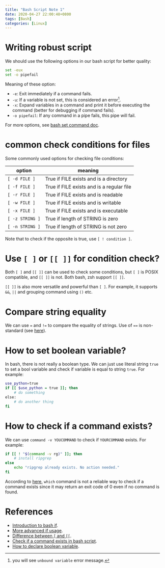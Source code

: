 ```yaml
---
title: "Bash Script Note 1"
date: 2020-04-27 22:00:48+0800
tags: [Bash]
categories: [Linux]
---
```


# Writing robust script

We should use the following options in our bash script for better quality:

<!--more-->

```bash
set -eux
set -o pipefail
```

Meaning of these option:

+ `-e`: Exit immediately if a command fails.
+ `-u`: If a variable is not set, this is considered an error[^1].
+ `-x`: Expand variables in a command and print it before executing the command (better for debugging if command fails).
+ `-o pipefail`: If any command in a pipe fails, this pipe will fail.

For more options, see [bash set command doc](https://ss64.com/bash/set.html).

# common check conditions for files

Some commonly used options for checking file conditions:

| option          | meaning                                   |
|-----------------|-------------------------------------------|
| `[ -d FILE ]`   | True if FILE exists and is a directory    |
| `[ -f FILE ]`   | True if FILE exists and is a regular file |
| `[ -r FILE ]`   | True if FILE exists and is readable       |
| `[ -w FILE ]`   | True if FILE exists and is writable       |
| `[ -x FILE ]`   | True if FILE exists and is executable     |
| `[ -z STRING ]` | True if length of STRING is zero          |
| `[ -n STRING ]` | True if length of STRING is not zero      |

Note that to check if the opposite is true, use `[ ! condition ]`.

# Use `[ ]` or `[[ ]]` for condition check?

Both `[ ]` and `[[ ]]` can be used to check some conditions, but `[ ]` is POSIX
compatible, and `[[ ]]` is not. Both bash, zsh support `[[ ]]`.

`[[ ]]` is also more versatile and powerful than `[ ]`. For example, it
supports `&&`, `||` and grouping command using `()` etc.

# Compare string equality

We can use `=` and `!=` to compare the equality of strings. Use of `==` is
non-standard (see [here](https://stackoverflow.com/a/2237103/6064933)).

# How to set boolean variable?

In bash, there is not really a boolean type. We can just use literal string
`true` to set a bool variable and check if variable is equal to string `true`.
For example:

```bash
use_python=true
if [[ $use_python = true ]]; then
    # do something
else:
    # do another thing
fi
```

# How to check if a command exists?

We can use `command -v YOUCOMMAND` to check if `YOURCOMMAND` exists. For
example:

```bash
if [[ ! "$(command -v rg)" ]]; then
    # install ripgrep
else
    echo "ripgrep already exists. No action needed."
fi
```

According to [here](https://stackoverflow.com/a/677212/6064933), `which`
command is not a reliable way to check if a command exists since it may return
an exit code of 0 even if no command is found.

# References

+ [Introduction to bash if](http://tldp.org/LDP/Bash-Beginners-Guide/html/sect_07_01.html).
+ [More advanced if usage](http://tldp.org/LDP/Bash-Beginners-Guide/html/sect_07_02.html).
+ [Difference between `[` and `[[`](http://mywiki.wooledge.org/BashFAQ/031).
+ [Check if a command exists in bash script](https://stackoverflow.com/a/677212/6064933).
+ [How to declare boolean variable](https://stackoverflow.com/q/2953646/6064933).

[^1]: you will see `unbound variable` error message.
